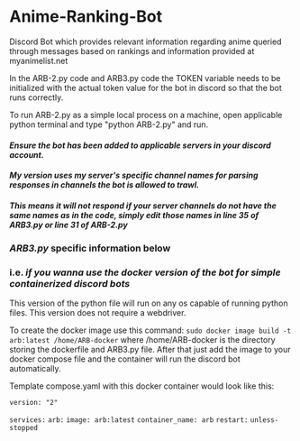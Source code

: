# Anime-Ranking-Bot
Discord Bot which provides relevant information regarding anime queried through messages based on rankings and information provided at myanimelist.net

In the ARB-2.py code and ARB3.py code the TOKEN variable needs to be initialized with the actual token value for the bot in discord so that the bot runs correctly.

To run ARB-2.py as a simple local process on a machine, open applicable python terminal and type  "python ARB-2.py" and run. 

#### *Ensure the bot has been added to applicable servers in your discord account.* ####
#### *My version uses my server's specific channel names for parsing responses in channels the bot is allowed to trawl.* ####
#### *This means it will not respond if your server channels do not have the same names as in the code, simply edit those names in line 35 of ARB3.py or line 31 of ARB-2.py* ####

### *ARB3.py* specific information below ###
### i.e. *if you wanna use the docker version of the bot for simple containerized discord bots* ###

This version of the python file will run on any os capable of running python files. 
This version does not require a webdriver. 

To create the docker image use this command: 
`sudo docker image build -t arb:latest /home/ARB-docker`
where /home/ARB-docker is the directory storing the dockerfile and ARB3.py file. 
After that just add the image to your docker compose file and the container will run the discord bot automatically.

Template compose.yaml with this docker container would look like this:

`version: "2"`

`services:`
    `arb:`
        `image: arb:latest`
        `container_name: arb`
        `restart:`
            `unless-stopped`
